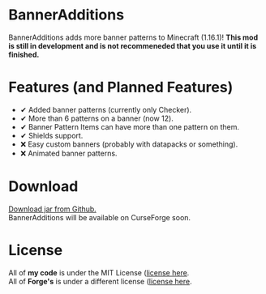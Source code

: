 # BannerAdditions
BannerAdditions adds more banner patterns to Minecraft (1.16.1)! **This mod is still in development and is not recommeneded that you use it until it is finished.**

# Features (and Planned Features)
- ✔ Added banner patterns (currently only Checker).
- ✔ More than 6 patterns on a banner (now 12).
- ✔ Banner Pattern Items can have more than one pattern on them.
- ✔ Shields support.
- ❌ Easy custom banners (probably with datapacks or something).
- ❌ Animated banner patterns.

# Download
[Download jar from Github.](../raw/master/jars/BannerAdditions-1.16.1-0.2-BETA.jar)<br>
BannerAdditions will be available on CurseForge soon. 

# License
All of **my code** is under the MIT License ([license here](../blob/master/LICENSE).<br>
All of **Forge's** is under a different license ([license here](../blob/master/FORGE_LICENSE).